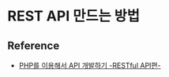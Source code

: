# REST API 만드는 방법

## Reference

- [PHP를 이용해서 API 개발하기 -RESTful API편-](https://thinkingfactory.tistory.com/168)